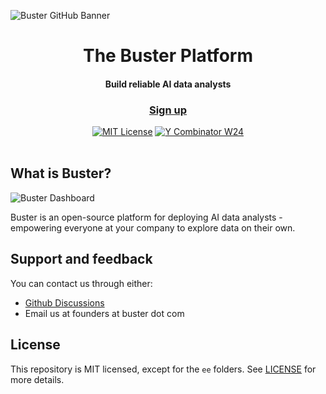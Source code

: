 ![Buster GitHub Banner](/assets/buster_banner.png)

<div align="center"><h1>The Buster Platform</h1></div>
<div align="center"><h4>Build reliable AI data analysts</h4></div>

<div align="center">
   <div>
      <h3>
         <a href="https://www.buster.so/get-started">
            <strong>Sign up</strong>
         </a>
      </h3>
   </div>

   <div>
      <a href="https://github.com/buster-so/warehouse/blob/main/LICENSE"><img alt="MIT License" src="https://img.shields.io/badge/License-MIT-red.svg?style=flat-square" ></a>
      <a href="https://www.ycombinator.com/companies/buster"><img src="https://img.shields.io/badge/Y%20Combinator-W24-orange?style=flat-square" alt="Y Combinator W24"></a>
   </div>
</div>
</br>

## What is Buster?

![Buster Dashboard](/assets/buster_screenshot.jpeg)

Buster is an open-source platform for deploying AI data analysts - empowering everyone at your company to explore data on their own.

## Support and feedback

You can contact us through either:

- [Github Discussions](https://github.com/orgs/buster-so/discussions)
- Email us at founders at buster dot com

## License

This repository is MIT licensed, except for the `ee` folders. See [LICENSE](LICENSE) for more details.